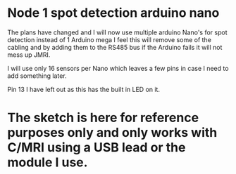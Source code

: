 # Node 1 spot detection arduino nano
 
The plans have changed and I will now use multiple arduino Nano's for spot detection instead of 1 Arduino mega
I feel this will remove some of the cabling and by adding them to the RS485 bus if the Arduino fails it will not mess up JMRI.

I will use only 16 sensors per Nano which leaves a few pins in case I need to add something later.

Pin 13 I have left out as this has the built in LED on it.

# The sketch is here for reference purposes only and only works with C/MRI using a USB lead or the module I use.

